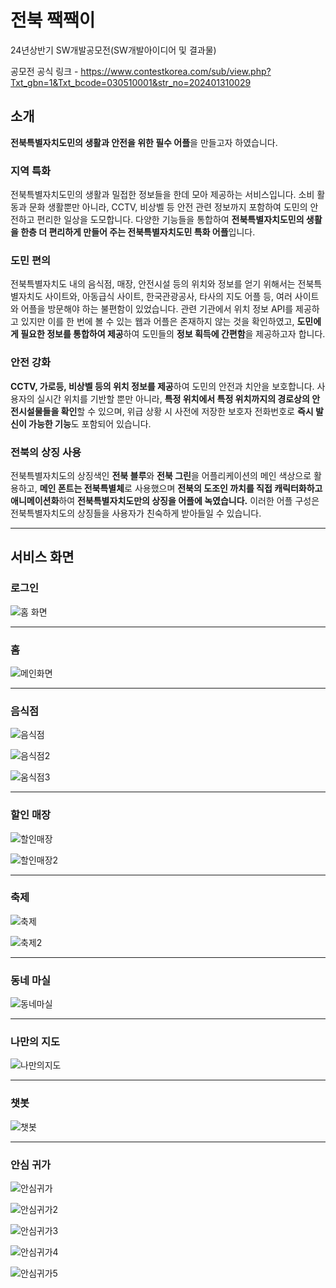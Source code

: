 # 전북 짹짹이

24년상반기 SW개발공모전(SW개발아이디어 및 결과물)


공모전 공식 링크 - https://www.contestkorea.com/sub/view.php?Txt_gbn=1&Txt_bcode=030510001&str_no=202401310029       


## 소개

**전북특별자치도민의 생활과 안전을 위한 필수 어플**을 만들고자 하였습니다.

### 지역 특화
전북특별자치도민의 생활과 밀접한 정보들을 한데 모아 제공하는 서비스입니다. 소비 활동과 문화 생활뿐만 아니라, CCTV, 비상벨 등 안전 관련 정보까지 포함하여 도민의 안전하고 편리한 일상을 도모합니다. 다양한 기능들을 통합하여 **전북특별자치도민의 생활을 한층 더 편리하게 만들어 주는 전북특별자치도민 특화 어플**입니다. 


### 도민 편의
전북특별자치도 내의 음식점, 매장, 안전시설 등의 위치와 정보를 얻기 위해서는 전북특별자치도 사이트와, 아동급식 사이트, 한국관광공사, 타사의 지도 어플 등, 여러 사이트와 어플을 방문해야 하는 불편함이 있었습니다. 관련 기관에서 위치 정보 API를 제공하고 있지만 이를 한 번에 볼 수 있는 웹과 어플은 존재하지 않는 것을 확인하였고, **도민에게 필요한 정보를 통합하여 제공**하여 도민들의 **정보 획득에 간편함**을 제공하고자 합니다.


### 안전 강화
**CCTV, 가로등, 비상벨 등의 위치 정보를 제공**하여 도민의 안전과 치안을 보호합니다. 사용자의 실시간 위치를 기반할 뿐만 아니라, **특정 위치에서 특정 위치까지의 경로상의 안전시설물들을 확인**할 수 있으며, 위급 상황 시 사전에 저장한 보호자 전화번호로 **즉시 발신이 가능한 기능**도 포함되어 있습니다. 


### 전북의 상징 사용

전북특별자치도의 상징색인 **전북 블루**와 **전북 그린**을 어플리케이션의 메인 색상으로 활용하고, **메인 폰트는 전북특별체**로 사용했으며 **전북의 도조인 까치를 직접 캐릭터화하고 애니메이션화**하여 **전북특별자치도만의 상징을 어플에 녹였습니다.** 이러한 어플 구성은 전북특별자치도의 상징들을 사용자가 친숙하게 받아들일 수 있습니다.
- - - 

## 서비스 화면

### 로그인
![홈 화면](https://github.com/user-attachments/assets/a0fb2ee9-584f-41d1-a85a-5f7e6cf31e6c)

- - -

### 홈
![메인화면](https://github.com/user-attachments/assets/8e4300d8-e7c3-4820-9d3e-f7b5878b3a3f)

- - - 

### 음식점
![음식점](https://github.com/user-attachments/assets/3aa175b7-d117-44c8-8a92-64a6ff0051ac)

![음식점2](https://github.com/user-attachments/assets/38eeeb09-2e0e-44e2-b206-12d89b5b061e)

![움식점3](https://github.com/user-attachments/assets/61bcafea-0619-45f2-a7db-494023d5bc38)


- - - 


### 할인 매장
![할인매장](https://github.com/user-attachments/assets/05bcf15a-da33-43c9-b45a-313bc63c0ba6)

![할인매장2](https://github.com/user-attachments/assets/73e9e17d-30a8-474a-96f6-b1525ae39712)


- - - 

### 축제
![축제](https://github.com/user-attachments/assets/cc964d60-ee22-428d-b471-76dbdad7fc1e)


![축제2](https://github.com/user-attachments/assets/f8999993-40ae-4ea7-baf3-48569f8d99b3)


- - - 

### 동네 마실
![동네마실](https://github.com/user-attachments/assets/4d7b34df-d8d5-44af-9612-c75978624e93)


- - - 


### 나만의 지도

![나만의지도](https://github.com/user-attachments/assets/3c7e48a0-151b-49d6-8e78-7540c3873db2)


- - - 

### 챗봇
![챗봇](https://github.com/user-attachments/assets/569d7146-b593-4988-bc75-f5e10fd0512f)


- - - 

### 안심 귀가
![안심귀가](https://github.com/user-attachments/assets/ef4370f4-3ab8-4802-b277-24281751afcc)

![안심귀가2](https://github.com/user-attachments/assets/d950e0a1-f933-4742-b6f6-c60d66e0a42b)

![안심귀가3](https://github.com/user-attachments/assets/13b7add0-b953-4246-8000-9aac45dba03f)

![안심귀가4](https://github.com/user-attachments/assets/a60799b2-e120-4ecc-ae39-ae15a8c1666c)

![안심귀가5](https://github.com/user-attachments/assets/39f24dcd-4225-46d4-ba3b-5057b56d0b4f)








